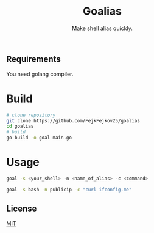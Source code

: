 <div align="center">

<h1> Goalias </h1>

Make shell alias quickly.

<br>

</div>

## Requirements
You need golang compiler.

# Build
```bash
# clone repository
git clone https://github.com/FejkFejkov25/goalias
cd goalias
# build
go build -o goal main.go
```

# Usage
```bash
goal -s <your_shell> -n <name_of_alias> -c <command>
```
```bash
goal -s bash -n publicip -c "curl ifconfig.me"
```
## License
[MIT](./LICENSE)
